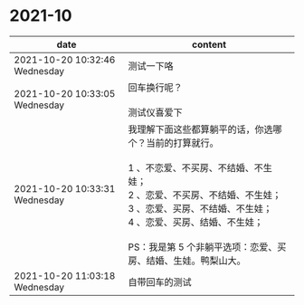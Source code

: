 # 2021-10
|date |content |
|----|----|
|2021-10-20 10:32:46 Wednesday|测试一下咯|
|2021-10-20 10:33:05 Wednesday|回车换行呢？<br /><br />测试仪喜爱下|
|2021-10-20 10:33:31 Wednesday|我理解下面这些都算躺平的话，你选哪个？当前的打算就行。<br /><br />1 、不恋爱、不买房、不结婚、不生娃；<br />2 、恋爱、不买房、不结婚、不生娃；<br />3 、恋爱、买房、不结婚、不生娃；<br />4 、恋爱、买房、结婚、不生娃；<br /><br />PS：我是第 5 个非躺平选项：恋爱、买房、结婚、生娃。鸭梨山大。|
|2021-10-20 11:03:18 Wednesday|自带回车的测试|